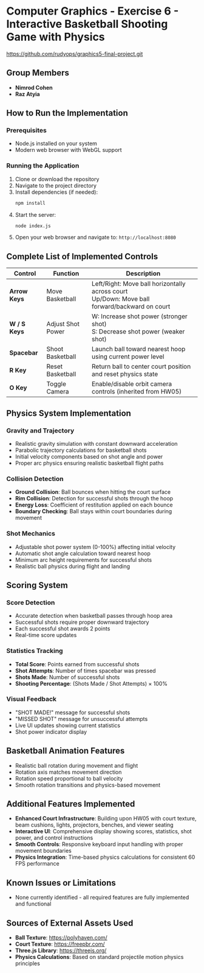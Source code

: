 # Computer Graphics - Exercise 6 - Interactive Basketball Shooting Game with Physics

https://github.com/rudyops/graphics5-final-project.git

## Group Members
- **Nimrod Cohen**
- **Raz Atyia**

## How to Run the Implementation

### Prerequisites
- Node.js installed on your system
- Modern web browser with WebGL support

### Running the Application
1. Clone or download the repository
2. Navigate to the project directory
3. Install dependencies (if needed):
   ```bash
   npm install
   ```
4. Start the server:
   ```bash
   node index.js
   ```
5. Open your web browser and navigate to: `http://localhost:8080`

## Complete List of Implemented Controls

| Control | Function | Description |
|---------|----------|-------------|
| **Arrow Keys** | Move Basketball | Left/Right: Move ball horizontally across court<br>Up/Down: Move ball forward/backward on court |
| **W / S Keys** | Adjust Shot Power | W: Increase shot power (stronger shot)<br>S: Decrease shot power (weaker shot) |
| **Spacebar** | Shoot Basketball | Launch ball toward nearest hoop using current power level |
| **R Key** | Reset Basketball | Return ball to center court position and reset physics state |
| **O Key** | Toggle Camera | Enable/disable orbit camera controls (inherited from HW05) |

## Physics System Implementation

### Gravity and Trajectory
- Realistic gravity simulation with constant downward acceleration
- Parabolic trajectory calculations for basketball shots
- Initial velocity components based on shot angle and power
- Proper arc physics ensuring realistic basketball flight paths

### Collision Detection
- **Ground Collision**: Ball bounces when hitting the court surface
- **Rim Collision**: Detection for successful shots through the hoop
- **Energy Loss**: Coefficient of restitution applied on each bounce
- **Boundary Checking**: Ball stays within court boundaries during movement

### Shot Mechanics
- Adjustable shot power system (0-100%) affecting initial velocity
- Automatic shot angle calculation toward nearest hoop
- Minimum arc height requirements for successful shots
- Realistic ball physics during flight and landing

## Scoring System

### Score Detection
- Accurate detection when basketball passes through hoop area
- Successful shots require proper downward trajectory
- Each successful shot awards 2 points
- Real-time score updates

### Statistics Tracking
- **Total Score**: Points earned from successful shots
- **Shot Attempts**: Number of times spacebar was pressed
- **Shots Made**: Number of successful shots
- **Shooting Percentage**: (Shots Made / Shot Attempts) × 100%

### Visual Feedback
- "SHOT MADE!" message for successful shots
- "MISSED SHOT" message for unsuccessful attempts
- Live UI updates showing current statistics
- Shot power indicator display

## Basketball Animation Features
- Realistic ball rotation during movement and flight
- Rotation axis matches movement direction
- Rotation speed proportional to ball velocity
- Smooth rotation transitions and physics-based movement

## Additional Features Implemented
- **Enhanced Court Infrastructure**: Building upon HW05 with court texture, beam cushions, lights, projectors, benches, and viewer seating
- **Interactive UI**: Comprehensive display showing scores, statistics, shot power, and control instructions
- **Smooth Controls**: Responsive keyboard input handling with proper movement boundaries
- **Physics Integration**: Time-based physics calculations for consistent 60 FPS performance

## Known Issues or Limitations
- None currently identified - all required features are fully implemented and functional

## Sources of External Assets Used
- **Ball Texture**: https://polyhaven.com/
- **Court Texture**: https://freepbr.com/
- **Three.js Library**: https://threejs.org/
- **Physics Calculations**: Based on standard projectile motion physics principles